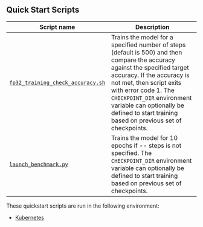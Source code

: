 <!--- 40. Quick Start Scripts -->
## Quick Start Scripts

| Script name | Description |
|-------------|-------------|
| [`fp32_training_check_accuracy.sh`](mlops/pipeline/user-mounted-nfs/train_and_serve.yaml#L50) | Trains the model for a specified number of steps (default is 500) and then compare the accuracy against the specified target accuracy. If the accuracy is not met, then script exits with error code 1. The `CHECKPOINT_DIR` environment variable can optionally be defined to start training based on previous set of checkpoints. |
| [`launch_benchmark.py`](mlops/single-node/user-mounted-nfs/pod.yaml#L50) | Trains the model for 10 epochs if -- steps is not specified. The `CHECKPOINT_DIR` environment variable can optionally be defined to start training based on previous set of checkpoints. |

These quickstart scripts are run in the following environment:
* [Kubernetes](#kubernetes)
